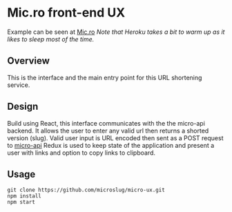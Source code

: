 # Mic.ro front-end UX

Example can be seen at
[Mic.ro](https://micro-ux.herokuapp.com/)
*Note that Heroku takes a bit to warm up as it likes to sleep most of the time.*

## Overview

This is the interface and the main entry point for this URL shortening service.

## Design

Build using React, this interface communicates with the the micro-api backend.
It allows the user to enter any valid url then returns a shorted version (slug).
Valid user input is URL encoded then sent as a POST request to [micro-api](https://github.com/microslug/micro-api)
Redux is used to keep state of the application and present a user with links
and option to copy links to clipboard.

## Usage

```
git clone https://github.com/microslug/micro-ux.git
npm install
npm start
```

